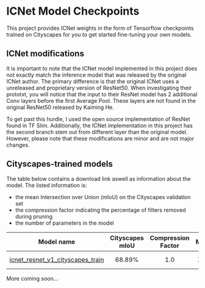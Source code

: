 # ICNet Model Checkpoints

This project provides ICNet weights in the form of Tensorflow checkpoints trained on Cityscapes for you to get started fine-tuning your own models.

## ICNet modifications
It is important to note that the ICNet model implemented in this project does not exactly match the inference model that was released by the original ICNet author. The primary difference is that the original ICNet uses a unreleased and proprietary version of ResNet50. When investigating their prototxt, you will notice that the input to their ResNet model has 2 additional Conv layers before the first Average Pool. These layers are not found in the original ResNet50 released by Kaiming He. 

To get past this hurdle, I used the open source implementation of ResNet found in TF Slim. Additionally, the ICNet implementation in this project has the second branch stem out from different layer than the original model. However, please note that these modifications are minor and are not major changes.

## Cityscapes-trained models

The table below contains a download link aswell as information about the model. The listed information is:

* the mean Intersection over Union (mIoU) on the Cityscapes validation set
* the compression factor indicating the percentage of filters removed during pruning
* the number of parameters in the model

| Model name  | Cityscapes mIoU | Compression Factor | MACs | Outputs |
| ------------ | :--------------: | :--------------: | :-------------: | :-------------: |
| [icnet_resnet_v1_cityscapes_train](XXX) | 68.89% | 1.0 | XXM | Semantic Segmentation |

More coming soon...